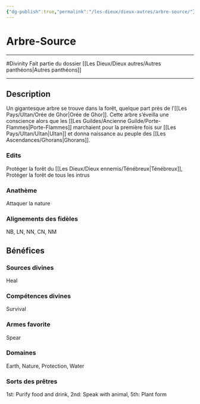 ```yaml
---
{"dg-publish":true,"permalink":"/les-dieux/dieux-autres/arbre-source/"}
---
```


# Arbre-Source
---
#Divinity
Fait partie du dossier [[Les Dieux/Dieux autres/Autres panthéons\|Autres panthéons]]

-------
## Description
Un gigantesque arbre se trouve dans la forêt, quelque part près de l’[[Les Pays/Ultan/Orée de Ghor\|Orée de Ghor]]. Cette arbre s’éveilla une conscience alors que les [[Les Guildes/Ancienne Guilde/Porte-Flammes\|Porte-Flammes]] marchaient pour la première fois sur [[Les Pays/Ultan/Ultan\|Ultan]] et donna naissance au peuple des [[Les Ascendances/Ghorans\|Ghorans]].
### Edits
Protéger la forêt du [[Les Dieux/Dieux ennemis/Ténébreux\|Ténébreux]], Protéger la forêt de tous les intrus
### Anathème
Attaquer la nature
### Alignements des fidèles
NB, LN, NN, CN, NM
## Bénéfices
### Sources divines
Heal
### Compétences divines
Survival
### Armes favorite
Spear
### Domaines
Earth, Nature, Protection, Water
### Sorts des prêtres
1st: Purify food and drink, 2nd: Speak with animal, 5th: Plant form